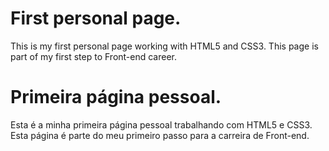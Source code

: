 # First personal page.

This is my first personal page working with HTML5 and CSS3. This page is part of my first step to Front-end career.

# Primeira página pessoal.

Esta é a minha primeira página pessoal trabalhando com HTML5 e CSS3. Esta página é parte do meu primeiro passo para a carreira de Front-end.

